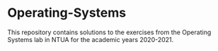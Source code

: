 # Operating-Systems
This repository contains solutions to the exercises from the Operating Systems lab in NTUA for the academic years 2020-2021.
